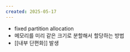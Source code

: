 ```yaml
---
created: 2025-05-17
---
```

- fixed partition allocation
- 메모리를 미리 같은 크기로 분할해서 할당하는 방법
- [[내부 단편화]] 발생
